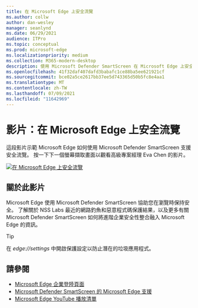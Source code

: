```yaml
---
title: 在 Microsoft Edge 上安全流覽
ms.author: collw
author: dan-wesley
manager: seanlynd
ms.date: 06/29/2021
audience: ITPro
ms.topic: conceptual
ms.prod: microsoft-edge
ms.localizationpriority: medium
ms.collection: M365-modern-desktop
description: 使用 Microsoft Defender SmartScreen 在 Microsoft Edge 上安全流覽
ms.openlocfilehash: 41f32daf407dafd3babafc1ce88ba5ee621921cf
ms.sourcegitcommit: bce02a5ce2617bb37ee5d743365d50b5fc8e4aa1
ms.translationtype: MT
ms.contentlocale: zh-TW
ms.lasthandoff: 07/09/2021
ms.locfileid: "11642969"
---
```

# <a name="video-secure-browsing-on-microsoft-edge"></a>影片：在 Microsoft Edge 上安全流覽

這段影片示範 Microsoft Edge 如何使用 Microsoft Defender SmartScreen 支援安全流覽。 按一下下一個螢幕擷取畫面以觀看高級專案經理 Eva Chen 的影片。

[![在 Microsoft Edge 上安全流覽](media/microsoft-edge-video-security-smartscreen/0.png)](http://www.youtube.com/watch?v=s9kk88SkjLw "Secure browsing on Microsoft Edge")

## <a name="about-the-video"></a>關於此影片

Microsoft Edge 使用 Microsoft Defender SmartScreen 協助您在瀏覽時保持安全。 了解關於 NSS Labs 最近的網路釣魚和惡意程式碼保護結果，以及更多有關 Microsoft Defender SmartScreen 如何將進階企業安全性整合融入 Microsoft Edge 的資訊。

> [!TIP]
> 在 *edge://settings* 中開啟保護設定以防止潛在的垃圾應用程式。

## <a name="see-also"></a>請參閱

- [Microsoft Edge 企業登陸頁面](https://aka.ms/EdgeEnterprise)
- [Microsoft Defender SmartScreen 的 Microsoft Edge 支援](microsoft-edge-security-smartscreen.md)
- [Microsoft Edge YouTube 播放清單](https://www.youtube.com/playlist?list=PLXtHYVsvn_b-uXh1tMeYpT-0iD8tD3tFy)
